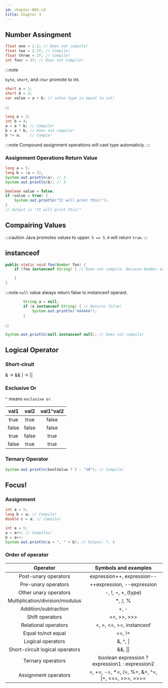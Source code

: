 ```yaml
---
id: chapter-003-id
title: Chapter 3
---
```


## Number Assingment

````java
float one = 2.1; // Does not compile!
float two = 2.1f; // Compile!
float three = 2f; // Compile!
int four = 3f; // Does not Compile!
````

:::note

`byte`, `short`, and `char` promote to int. 

````java
short a = 1;
short b = 2;
var value = a + b; // value type is equal to int!
```` 
:::

````java
long a = 3;
int b = 4;
a = a * b; // Compile!
b = a * b; // Does not compile!
b *= a;    // Compie!
````

:::note
Compound assignment operations will cast type automaticly.
:::

### Assignment Operations Return Value

````java
long a = 5;
long b = (a = 3);
System.out.println(a); // 3
System.out.println(b); // 3
````

````java
boolean value = false;
if (value = true) {
	System.out.println("It will print this!");
}
// Output is "It will print this!"
````

## Compairing Values

:::caution
Java promotes values to upper. `5 == 5.0` will return `true`.
:::

## instanceof

````java
public static void foo(Number foo) {
	if (foo instanceof String) { // Does not compile. Because Number and String incompatible!

	}
} 
````

:::note
`null` value always return false to instanceof operant.

````java
	    String a = null;
        if (a instanceof String) { // Returns false!
            System.out.println("AAAAAA");
        }
````
:::

````java
System.out.println(null instanceof null); // Does not compile!
````

## Logical Operator

### Short-ciruit

& -> &&
| -> ||

### Exclusive Or
`^` means `exclusive or`. 

val1  | val2  | val1^val2 |
:---: | :---: | :---:     |
true  | true  | false     |
false | false | false     |
true  | false | true      |
false | true  | true      |

### Ternary Operator

````java
System.out.println(boolValue ? 5 : "10"); // Compile!
````

## Focus!

### Assignment 

````java
int a = 5;
long b = a; // Compile!
double c = a; // Compile!
````

````java
int a = 5;
a = a++; // Compiles!
b = a++;
System.out.println(a + ", " + b); // Output: 7, 6
````

### Order of operator

| Operator                        | Symbols and examples                               | 
| :---:                           | :---:                                              |
| Post-unary operators            | expression++, expression--                         |
| Pre-unary operators             | ++expression, --expression                         |
| Other unary operators           | -, !, ~, +, (type)                                 |
| Multiplication/division/modulus | *, /, %                                            |
| Addition/subtraction            | +, -                                               |
| Shift operators                 | <<, >>, >>>                                        |
| Relational operators            | <, >, <=, >=, instanceof                           |
| Equal to/not equal              | ==, !=                                             |
| Logical operators               | &, ^, \|                                           |
| Short-circuit logical operators | &&, \|\|                                           |
| Ternary operators               | boolean expression ? expression1 : expression2     |
| Assignment operators            | =, +=, -=, *=, /=, %=, &=, ^=, \|=, <<=, >>=, >>>= |